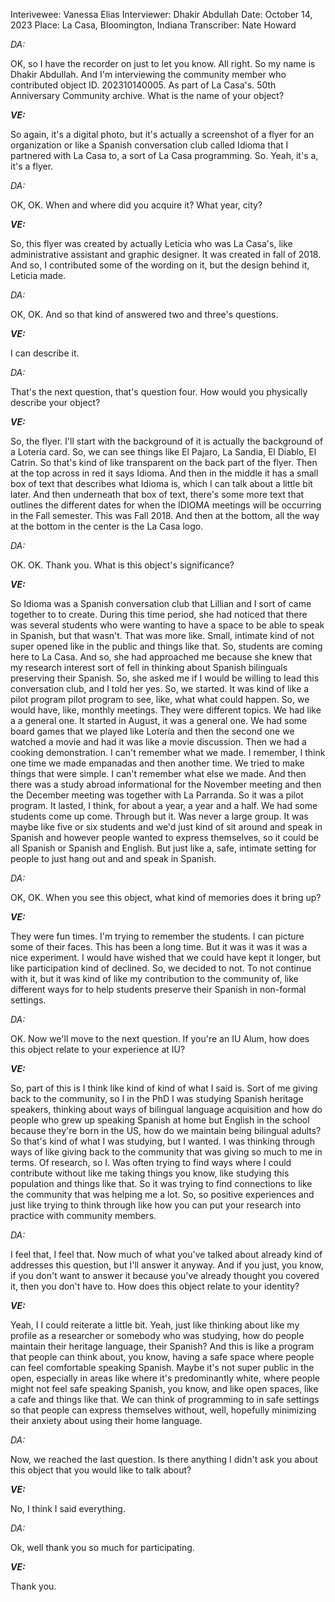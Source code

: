 Interivewee: Vanessa Elias
Interviewer: Dhakir Abdullah
Date: October 14, 2023
Place: La Casa, Bloomington, Indiana
Transcriber: Nate Howard

*DA:* 

OK, so I have the recorder on just to let you know. All right. So my name is Dhakir Abdullah. And I'm interviewing the community member who contributed object ID. 202310140005. As part of La Casa's. 50th Anniversary Community archive. What is the name of your object? 
 

***VE:***

So again, it's a digital photo, but it's actually a screenshot of a flyer for an organization or like a Spanish conversation club called Idioma that I partnered with La Casa to, a sort of La Casa programming. So. Yeah, it's a, it's a flyer. 
 

*DA:* 

OK, OK. When and where did you acquire it? What year, city? 
 

***VE:***

So, this flyer was created by actually Leticia who was La Casa's, like administrative assistant and graphic designer. It was created in fall of 2018. And so, I contributed some of the wording on it, but the design behind it, Leticia made. 
 

*DA:* 

OK, OK. And so that kind of answered two and three's questions. 
 

***VE:***

I can describe it. 
 

*DA:* 

That's the next question, that's question four. How would you physically describe your object? 
 

***VE:***

So, the flyer. I'll start with the background of it is actually the background of a Lotería card. So, we can see things like El Pajaro, La Sandia, El Diablo, El Catrin. So that's kind of like transparent on the back part of the flyer. Then at the top across in red it says Idioma. And then in the middle it has a small box of text that describes what Idioma is, which I can talk about a little bit later. And then underneath that box of text, there's some more text that outlines the different dates for when the IDIOMA meetings will be occurring in the Fall semester. This was Fall 2018. And then at the bottom, all the way at the bottom in the center is the La Casa logo. 
 

*DA:* 

OK. OK. Thank you. What is this object's significance? 
 

***VE:***

So Idioma was a Spanish conversation club that Lillian and I sort of came together to to create. During this time period, she had noticed that there was several students who were wanting to have a space to be able to speak in Spanish, but that wasn't. That was more like. Small, intimate kind of not super opened like in the public and things like that. So, students are coming here to La Casa. And so, she had approached me because she knew that my research interest sort of fell in thinking about Spanish bilinguals preserving their Spanish. So, she asked me if I would be willing to lead this conversation club, and I told her yes. So, we started. It was kind of like a pilot program pilot program to see, like, what what could happen. So, we would have, like, monthly meetings. They were different topics. We had like a a general one. It started in August, it was a general one. We had some board games that we played like Lotería and then the second one we watched a movie and had it was like a movie discussion. Then we had a cooking demonstration. I can't remember what we made. I remember, I think one time we made empanadas and then another time. We tried to make things that were simple. I can't remember what else we made. And then there was a study abroad informational for the November meeting and then the December meeting was together with La Parranda. So it was a pilot program. It lasted, I think, for about a year, a year and a half. We had some students come up come. Through but it. Was never a large group. It was maybe like five or six students and we'd just kind of sit around and speak in Spanish and however people wanted to express themselves, so it could be all Spanish or Spanish and English. But just like a, safe, intimate setting for people to just hang out and and speak in Spanish. 

*DA:* 

OK, OK. When you see this object, what kind of memories does it bring up? 
 

***VE:***

They were fun times. I'm trying to remember the students. I can picture some of their faces. This has been a long time. But it was it was it was a nice experiment. I would have wished that we could have kept it longer, but like participation kind of declined. So, we decided to not. To not continue with it, but it was kind of like my contribution to the community of, like different ways for to help students preserve their Spanish in non-formal settings. 
 
 

*DA:* 

OK. Now we'll move to the next question. If you're an IU Alum, how does this object relate to your experience at IU? 
 

***VE:***

So, part of this is I think like kind of kind of what I said is. Sort of me giving back to the community, so I in the PhD I was studying Spanish heritage speakers, thinking about ways of bilingual language acquisition and how do people who grew up speaking Spanish at home but English in the school because they're born in the US, how do we maintain being bilingual adults? So that's kind of what I was studying, but I wanted. I was thinking through ways of like giving back to the community that was giving so much to me in terms. Of research, so I. Was often trying to find ways where I could contribute without like me taking things you know, like studying this population and things like that. So it was trying to find connections to like the community that was helping me a lot. So, so positive experiences and just like trying to think through like how you can put your research into practice with community members. 
 

*DA:* 

I feel that, I feel that. Now much of what you've talked about already kind of addresses this question, but I'll answer it anyway. And if you just, you know, if you don't want to answer it because you've already thought you covered it, then you don't have to. How does this object relate to your identity? 
 

***VE:***

Yeah, I I could reiterate a little bit. Yeah, just like thinking about like my profile as a researcher or somebody who was studying, how do people maintain their heritage language, their Spanish? And this is like a program that people can think about, you know, having a safe space where people can feel comfortable speaking Spanish. Maybe it's not super public in the open, especially in areas like where it's predominantly white, where people might not feel safe speaking Spanish, you know, and like open spaces, like a cafe and things like that. We can think of programming to in safe settings so that people can express themselves without, well, hopefully minimizing their anxiety about using their home language. 
 

*DA:* 

Now, we reached the last question. Is there anything I didn't ask you about this object that you would like to talk about? 
 

***VE:***

No, I think I said everything. 
 
 

*DA:* 

Ok, well thank you so much for participating. 
 

***VE:***

Thank you. 